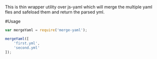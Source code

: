 This is thin wrapper utility over js-yaml which will merge the multiple yaml fles
and safeload them and return the parsed yml.

#Usage

```js
var mergeYaml = require('merge-yaml');

mergeYaml([
    'first.yml',
    'second.yml'
]);

````
